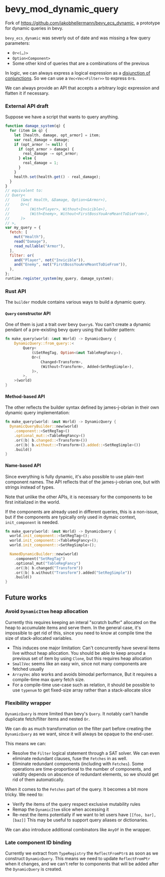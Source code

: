 # bevy_mod_dynamic_query

Fork of <https://github.com/jakobhellermann/bevy_ecs_dynamic>, a prototype
for dynamic queries in bevy.

`bevy_ecs_dynamic` was severly out of date and was missing a few query parameters:

- `Or<(…)>`
- `Option<Component>`
- Some other kind of queries that are a combinations of the previous

In logic, we can always express a logical expression as a [disjunction of
conjunctions][dnf]. So we can use a `Vec<Vec<Filter>>` to express `Or`s.

[dnf]: https://en.wikipedia.org/wiki/Disjunctive_normal_form

We can always provide an API that accepts a arbitrary logic expression and
flatten it if necessary.

### External API draft

Suppose we have a script that wants to query anything.

```javascript
function damage_system(q) {
  for (item in q) {
    let [health, damage, opt_armor] = item;
    var real_damage = damage;
    if (opt_armor != null) {
      if (opt_armor > damage) {
        real_damage -= opt_armor;
      } else {
        real_damage = 1;
      }
    }
    health.set(health.get() - real_damage);
  }
}
// equivalent to:
// Query<
//     (&mut Health, &Damage, Option<&Armor>),
//     Or<(
//         (With<Player>, Without<Invicible>),
//         (With<Enemy>, Without<FirstBossYouAreMeantToDieFrom>),
//     )>
// >,
var my_query = {
  fetch: [
    mut("Health"),
    read("Damage"),
    read_nullable("Armor"),
  ],
  filter: or(
    and("Player", not("Invicible")),
    and("Enemy", not("FirstBossYouAreMeantToDieFrom")),
  ),
};
runtime.register_system(my_query, damage_system);
```

### Rust API

The `builder` module contains various ways to build a dynamic query.

#### `Query` constructor API

One of them is just a trait over bevy `Query`s. You can't create a dynamic
pendant of a pre-existing bevy query using that builder pattern:

```rust
fn make_query(world: &mut World) -> DynamicQuery {
    DynamicQuery::from_query::<
        Query<
            (&SetRegTag, Option<&mut TableRegFancy>),
            Or<(
                Changed<Transform>,
                (Without<Transform>, Added<SetRegSimple>),
            )>,
        >,
    >(world)
}
```

#### Method-based API

The other reflects the builder syntax defined by james-j-obrian in their own
dynamic query implementation:

```rust
fn make_query(world: &mut World) -> DynamicQuery {
  DynamicQueryBuilder::new(world)
    .component::<SetRegTag>()
    .optional_mut::<TableRegFancy>()
    .or(|b| b.changed::<Transform>())
    .or(|b| b.without::<Transform>().added::<SetRegSimple>())
    .build()
}
```

#### Name-based API

Since everything is fully dynamic, it's also possible to use plain-text
component names. The API reflects that of the james-j-obrian one, but with
strings instead of types.

Note that unlike the other APIs, it is necessary for the components to be first
initialized in the world.

If the components are already used in different queries, this is a non-issue,
but if the components are typically only used in dymaic context, `init_component`
is needed.

```rust
fn make_query(world: &mut World) -> DynamicQuery {
  world.init_component::<SetRegTag>();
  world.init_component::<TableRegFancy>();
  world.init_component::<SetRegSimple>();

  NamedDynamicBuilder::new(world)
    .component("SetRegTag")
    .optional_mut("TableRegFancy")
    .or(|b| b.changed("Transform"))
    .or(|b| b.without("Transform").added("SetRegSimple"))
    .build()
}
```


## Future works

### Avoid `DynamicItem` heap allocation

Currently this requires keeping an interal "scratch buffer" allocated on the
heap to accumulate items and serve them.
In the general case, it's impossible to get rid of this, since you need to
know at compile time the size of stack-allocated variables.
- This induces one major limitation: Can't concurrently have several items
  live without heap allocation. You should be able to keep around a previous
  set of item by using `Clone`, but this requires heap allocation
- `SmallVec` seems like an easy win, since not many components are fetched usually
- `ArrayVec` also works and avoids bimodal performance, But it requires a compile-time
  max query fetch size.
- For a compile-time use-case such as relation, it should be possible to
  use `typenum` to get fixed-size array rather than a stack-allocate slice

### Flexibility wrapper

`DynamicQuery` is more limited than bevy's `Query`. It notably can't handle
duplicate fetch/filter items and nested `Or`.

We can do as much transformation on the filter part before creating the
`DynamicQuery` as we want, since it will always be opaque to the end-user.

This means we can:

- Resolve the `Filter` logical statement through a SAT solver. We can even
  eliminate redundant clauses, fuse the `Fetches` in as well.
- Eliminate redundant components (including with `Fetches`). Some operations
  are time-proportional to the number of components, and validity depends on
  abscence of redundant elements, so we should get rid of them automatically.

When it comes to the `Fetches` part of the query. It becomes a bit more tricky.
We need to:

- Verify the items of the query respect exclusive mutability rules
- Remap the `DynamicItem` slice when accessing it
- Re-nest the items potentially if we want to let users have `[[foo, bar], [baz]]`
  This may be useful to support query aliases or dictionaries.

We can also introduce additional combinators like `AnyOf` in the wrapper.

### Late component ID binding

Currently we extract from `TypeRegistry` the `ReflectFromPtr`s as soon as we
construct `DynamicQuery`. This means we need to update `ReflectFromPtr` when
it changes, and we can't refer to components that will be added after the
`DynamicQuery` is created.